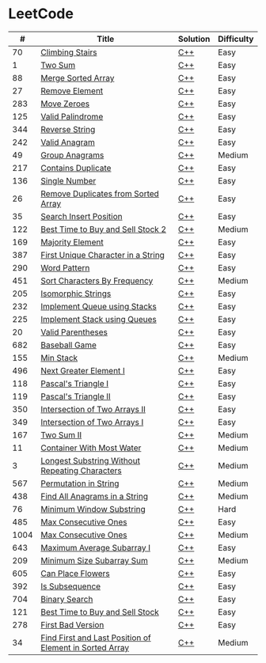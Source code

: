 # LeetCode

| # | Title | Solution | Difficulty |
|---| ----- | -------- | ---------- |
|70|[Climbing Stairs](https://leetcode.com/problems/climbing-stairs) | [C++](/algorithms/c++/Climbing%20Stairs/ClimbingStairs.cpp) | Easy
|1|[Two Sum](https://leetcode.com/problems/two-sum/) | [C++](/algorithms/c++/Two%20Sum/TwoSum.cpp) | Easy
|88|[Merge Sorted Array](https://leetcode.com/problems/merge-sorted-array/) | [C++](/algorithms/c++/Merge%20Sorted%20Array/MergeSortedArray.cpp) | Easy
|27|[Remove Element](https://leetcode.com/problems/remove-element/) | [C++](/algorithms/c++/Remove%20Element/RemoveElement.cpp) | Easy
|283|[Move Zeroes](https://leetcode.com/problems/move-zeroes/) | [C++](/algorithms/c++/Move%20Zeroes/MoveZeroes.cpp) | Easy
|125|[Valid Palindrome](https://leetcode.com/problems/valid-palindrome/) | [C++](/algorithms/c%2B%2B/Valid%20Palindrome/ValidPalindrome.cpp) | Easy
|344|[Reverse String](https://leetcode.com/problems/reverse-string/) | [C++](/algorithms/c%2B%2B/Reverse%20String/ReverseString.cpp) | Easy
|242|[Valid Anagram](https://leetcode.com/problems/valid-anagram/) | [C++](/algorithms/c%2B%2B/Valid%20Anagram/ValidAnagram.cpp) | Easy
|49|[Group Anagrams](https://leetcode.com/problems/group-anagrams/) | [C++](/algorithms/c++/Group%20Anagrams/GroupAnagrams.cpp) | Medium
|217|[Contains Duplicate](https://leetcode.com/problems/contains-duplicate/) | [C++](/algorithms/c++/Contains%20Duplicate/ContainsDuplicate.cpp) | Easy
|136|[Single Number](https://leetcode.com/problems/contains-duplicate/) | [C++](/algorithms/c%2B%2B/Single%20Number/SingleNumber.cpp) | Easy
|26|[Remove Duplicates from Sorted Array](https://leetcode.com/problems/remove-duplicates-from-sorted-array/) | [C++](/algorithms/c++/Remove%20Duplicates%20from%20Sorted%20Array/RemoveDuplicatesfromSortedArray.cpp) | Easy
|35|[Search Insert Position](https://leetcode.com/problems/search-insert-position/) | [C++](/algorithms/c++/Search%20Insert%20Position/SearchInsertPosition.cpp) | Easy
|122|[Best Time to Buy and Sell Stock 2](https://leetcode.com/problems/best-time-to-buy-and-sell-stock-ii) | [C++](/algorithms/c++/Best%20Time%20to%20Buy%20and%20Sell%20Stock%202/BestTimetoBuyandSellStock2.cpp) | Medium
|169|[Majority Element](https://leetcode.com/problems/majority-element/) | [C++](/algorithms/c++/Majority%20Element/MajorityElement.cpp) | Easy
|387|[First Unique Character in a String](https://leetcode.com/problems/first-unique-character-in-a-string/description/) | [C++](/algorithms/c++/First%20Unique%20Character%20in%20a%20String/FirstUniqueCharacterinaString.cpp) | Easy
|290|[Word Pattern](https://leetcode.com/problems/word-pattern/) | [C++](/algorithms/c++/Word%20Pattern/WordPattern.cpp) | Easy
|451|[Sort Characters By Frequency](https://leetcode.com/problems/sort-characters-by-frequency/) | [C++](/algorithms/c++/Sort%20Characters%20By%20Frequency/SortCharactersByFrequency.cpp) | Medium
|205|[Isomorphic Strings](https://leetcode.com/problems/isomorphic-strings/) | [C++](/algorithms/c++/Isomorphic%20Strings/IsomorphicStrings.cpp) | Easy
|232|[Implement Queue using Stacks](https://leetcode.com/problems/implement-queue-using-stacks/) | [C++](/algorithms/c++/Implement%20Queue%20using%20Stacks/ImplementQueueusingStacks.cpp) | Easy
|225|[Implement Stack using Queues](https://leetcode.com/problems/implement-stack-using-queues/) | [C++](/algorithms/c++/Implement%20Stack%20using%20Queues/Imp) | Easy
|20|[Valid Parentheses](https://leetcode.com/problems/valid-parentheses/) | [C++](/algorithms/c++/Valid%20Parentheses/ValidParentheses.cpp) | Easy
|682|[Baseball Game](https://leetcode.com/problems/baseball-game/) | [C++](/algorithms/c++/Baseball%20Game/BaseballGame.cpp) | Easy
|155|[Min Stack](https://leetcode.com/problems/min-stack/) | [C++](/algorithms/c++/Min%20Stack/MinStack.cpp) | Medium
|496|[Next Greater Element I](https://leetcode.com/problems/next-greater-element-i/) | [C++](/algorithms/c%2B%2B/Next%20Greater%20Element%20I/NextGreaterElementI.cpp) | Easy
|118|[Pascal's Triangle I](https://leetcode.com/problems/pascals-triangle/) | [C++](/algorithms/c++/Pascal's%20Triangle%20I/Pascal'sTriangleI.cpp) | Easy
|119|[Pascal's Triangle II](https://leetcode.com/problems/pascals-triangle-ii/) | [C++](/algorithms/c++/Pascal's%20Triangle%20II/Pascal'sTriangleII.cpp) | Easy
|350|[Intersection of Two Arrays II](https://leetcode.com/problems/intersection-of-two-arrays-ii/) | [C++](/algorithms/c++/Intersection%20of%20Two%20Arrays%20II/IntersectionofTwoArraysII.cpp) | Easy
|349|[Intersection of Two Arrays I](https://leetcode.com/problems/intersection-of-two-arrays/) | [C++](/algorithms/c++/Intersection%20of%20Two%20Arrays%20I/IntersectionofTwoArraysI.cpp) | Easy
|167|[Two Sum II](https://leetcode.com/problems/two-sum-ii-input-array-is-sorted/) | [C++](/algorithms/c++/Two%20Sum%20II/TwoSumII.cpp) | Medium
|11|[Container With Most Water](https://leetcode.com/problems/container-with-most-water/) | [C++](/algorithms/c++/Container%20With%20Most%20Water/ContainerWithMostWater.cpp) | Medium
|3|[Longest Substring Without Repeating Characters](https://leetcode.com/problems/longest-substring-without-repeating-characters/) | [C++](/algorithms/c++/Longest%20Substring%20Without%20Repeating%20Characters/LongestSubstringWithoutRepeatingCharacters.cpp) | Medium
|567|[Permutation in String](https://leetcode.com/problems/permutation-in-string/) | [C++](/algorithms/c++/Permutation%20in%20String/PermutationinString.cpp) | Medium
|438|[Find All Anagrams in a String](https://leetcode.com/problems/find-all-anagrams-in-a-string/) | [C++](/algorithms/c++/Find%20All%20Anagrams%20in%20a%20String/FindAllAnagramsinaString.cpp) | Medium
|76|[Minimum Window Substring](https://leetcode.com/problems/minimum-window-substring/) | [C++](/algorithms/c++/Minimum%20Window%20Substring/MinimumWindowSubstring.cpp) | Hard
|485|[Max Consecutive Ones](https://leetcode.com/problems/max-consecutive-ones/) | [C++](/algorithms/c++/Max%20Consecutive%20Ones/MaxConsecutiveOnes.cpp) | Easy
|1004|[Max Consecutive Ones](https://leetcode.com/problems/max-consecutive-ones-iii/) | [C++](/algorithms/c++/Max%20Consecutive%20Ones%20III/MaxConsecutiveOnesIII.cpp) | Medium
|643|[Maximum Average Subarray I](https://leetcode.com/problems/maximum-average-subarray-i/) | [C++](/algorithms/c++/Maximum%20Average%20Subarray%20I/MaximumAverageSubarrayI.cpp) | Easy
|209|[Minimum Size Subarray Sum](https://leetcode.com/problems/minimum-size-subarray-sum/) | [C++](/algorithms/c++/Minimum%20Size%20Subarray%20Sum/MinimumSizeSubarraySum.cpp) | Medium
|605|[Can Place Flowers](https://leetcode.com/problems/can-place-flowers/) | [C++](/algorithms/c++/Can%20Place%20Flowers/CanPlaceFlowers.cpp) | Easy
|392|[Is Subsequence](https://leetcode.com/problems/is-subsequence/) | [C++](/algorithms/c++/Is%20Subsequence/IsSubsequence.cpp) | Easy
|704|[Binary Search](https://leetcode.com/problems/binary-search/) | [C++](/algorithms/c++/Binary%20Search/BinarySearch.cpp) | Easy
|121|[Best Time to Buy and Sell Stock](https://leetcode.com/problems/best-time-to-buy-and-sell-stock/) | [C++](/algorithms/c++/Best%20Time%20to%20Buy%20and%20Sell%20Stock/BestTimetoBuyandSellStock.cpp) | Easy
|278|[First Bad Version](https://leetcode.com/problems/first-bad-version/) | [C++](/algorithms/c++/First%20Bad%20Version/FirstBadVersion.cpp) | Easy
|34|[Find First and Last Position of Element in Sorted Array](https://leetcode.com/problems/find-first-and-last-position-of-element-in-sorted-array/) | [C++](/algorithms/c++/Find%20First%20and%20Last%20Position%20of%20Element%20in%20Sorted%20Array/FindFirstandLastPositionofElementinSortedArray.cpp) | Medium
